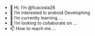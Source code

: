 - 👋 Hi, I’m @fcacosta26
- 👀 I’m interested in android Develophing
- 🌱 I’m currently learning ...
- 💞️ I’m looking to collaborate on ...
- 📫 How to reach me ...

<!---
fcacosta26/fcacosta26 is a ✨ special ✨ repository because its `README.md` (this file) appears on your GitHub profile.
You can click the Preview link to take a look at your changes.
--->

